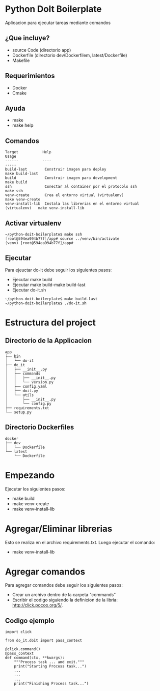 Python DoIt Boilerplate
=========================
Aplicacion para ejecutar tareas mediante comandos 


¿Que incluye?
--------------
* source Code (directorio app)
* Dockerfile (directorio dev/Dockerfilem, latest/Dockerfile)
* Makefile

Requerimientos
--------------
* Docker
* Cmake

Ayuda
-----
* make
* make help

Comandos
--------
```console
Target           Help                                                        Usage
------           ----                                                        -----
build-last        Construir imagen para deploy                               make build-last
build             Construir imagen para development                          make build
ssh               Conectar al container por el protocolo ssh                 make ssh
venv-create       Crea el entorno virtual (virtualenv)                       make venv-create
venv-install-lib  Instala las librerias en el entorno virtual (virtualenv)   make venv-install-lib
```

Activar virtualenv
------------------
```console
~/python-doit-boilerplate$ make ssh
[root@594ea994b77f]/app# source ../venv/bin/activate
(venv) [root@594ea994b77f]/app#
```

Ejecutar
--------
Para ejeuctar do-it debe seguir los siguientes pasos:
* Ejecutar make build
* Ejecutar make build-make build-last
* Ejecutar do-it.sh
```console
~/python-doit-boilerplate$ make build-last
~/python-doit-boilerplate$ ./do-it.sh
``` 

Estructura del project
======================

Directorio de la Applicacion
-----------------------------
```console
app
├── bin
│   └── do-it
├── do_it
│   ├── __init__.py
│   ├── commands
│   │   ├── __init__.py
│   │   └── version.py
│   ├── config.yaml
│   ├── doit.py
│   └── utils
│       ├── __init__.py
│       └── config.py
├── requirements.txt
└── setup.py
```

Directorio Dockerfiles
----------------------
```console
docker
├── dev
│   └── Dockerfile
└── latest
    └── Dockerfile
```

Empezando
=========
Ejecutar los siguientes pasos:
* make build
* make venv-create
* make venv-install-lib

Agregar/Eliminar librerias
==========================
Esto se realiza en el archivo requirements.txt. Luego ejecutar el comando:

* make venv-install-lib

Agregar comandos
================
Para agregar comandos debe seguir los siguientes pasos:
* Crear un archivo dentro de la carpeta "commands"
* Escribir el codigo siguiendo la definicion de la libria: http://click.pocoo.org/5/. 

Codigo ejemplo 
--------------

```console
import click

from do_it.doit import pass_context

@click.command()
@pass_context
def command(ctx, **kwargs):
    """Process task ... and exit."""
    print("Starting Process task...")
    ...
    ...
    ...
    print("Finishing Process task...")
```


